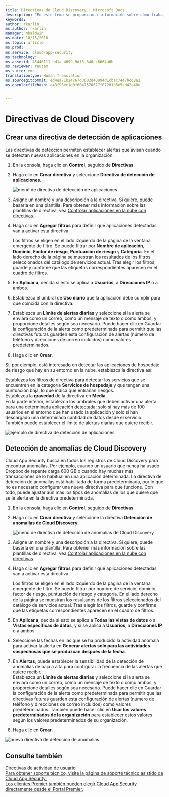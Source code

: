 ```yaml
---
title: Directivas de Cloud Discovery | Microsoft Docs
description: "En este tema se proporciona información sobre cómo trabajar con directivas de Cloud Discovery."
keywords: 
author: rkarlin
ms.author: rkarlin
manager: mbaldwin
ms.date: 10/15/2016
ms.topic: article
ms.prod: 
ms.service: cloud-app-security
ms.technology: 
ms.assetid: 45446111-ed1a-4699-9df5-840cc6664a6b
ms.reviewer: reutam
ms.suite: ems
translationtype: Human Translation
ms.sourcegitcommit: ed4ea71b24767d3602d40894d1cbac7447bcd8a2
ms.openlocfilehash: a43f96ec1d0f6047570677f07281b3e5ad42a40e


---
```


# <a name="cloud-discovery-policies"></a>Directivas de Cloud Discovery
    
## <a name="creating-an-app-discovery-policy"></a>Crear una directiva de detección de aplicaciones  
Las directivas de detección permiten establecer alertas que avisan cuando se detectan nuevas aplicaciones en la organización.  
  
1.  En la consola, haga clic en **Control**, seguido de **Directivas**.  
  
2.  Haga clic en **Crear directiva** y seleccione **Directiva de detección de aplicaciones**.  
  
     ![menú de directiva de detección de aplicaciones](./media/app-discovery-policy-menu.png "app discovery policy menu")  
  
3.  Asigne un nombre y una descripción a la directiva. Si quiere, puede basarla en una plantilla. Para obtener más información sobre las plantillas de directiva, vea [Controlar aplicaciones en la nube con directivas](control-cloud-apps-with-policies.md).  
  
4.  Haga clic en **Agregar filtros** para definir qué aplicaciones detectadas van a activar esta directiva.  
  
     Los filtros se eligen en el lado izquierdo de la página de la ventana emergente de filtro. Se puede filtrar por **Nombre de aplicación**, **Dominio**, **Factor de riesgo**, **Puntuación de riesgo** y **Categoría**. En el lado derecho de la página se muestran los resultados de los filtros seleccionados del catálogo de servicios actual. Tras elegir los filtros, guarde y confirme que las etiquetas correspondientes aparecen en el cuadro de filtros.  
  
5.  En **Aplicar a**, decida si esto se aplica a **Usuarios**, a **Direcciones IP** o a ambos.  
  
6.  Establezca el umbral de **Uso diario** que la aplicación debe cumplir para que coincida con la directiva.  
  
7.  Establezca un **Límite de alertas diarias** y seleccione si la alerta se enviará como un correo, como un mensaje de texto o como ambos, y proporcione detalles según sea necesario. Puede hacer clic en Guardar la configuración de la alerta como predeterminada para permitir que las directivas futuras guarden esta configuración de alertas (número de teléfono y direcciones de correo incluidos) como valores predeterminados.  
  
8.  Haga clic en **Crear**.  
  
Si, por ejemplo, está interesado en detectar las aplicaciones de hospedaje de riesgo que hay en su entorno en la nube, establezca la directiva así:  
  
Establezca los filtros de directiva para detectar los servicios que se encuentren en la categoría **Servicios de hospedaje** y que tengan una puntuación baja, lo que indica que entrañan riesgos.   
Establezca la **gravedad** de la directiva en **Media**.   
En la parte inferior, establezca los umbrales que deben activar una alerta para una determinada aplicación detectada: solo si hay más de 100 usuarios en el entorno que han usado la aplicación y solo si han descargado una determinada cantidad de datos desde el servicio.   
También puede establecer el límite de alertas diarias que quiere recibir.  
  
![ejemplo de directiva de detección de aplicaciones](./media/app-discovery-policy-example.png "app discovery policy example")  
  
## <a name="cloud-discovery-anomaly-detection"></a>Detección de anomalías de Cloud Discovery  
Cloud App Security busca en todos los registros de Cloud Discovery para encontrar anomalías. Por ejemplo, cuando un usuario que nunca ha usado Dropbox de repente carga 600 GB o cuando hay muchas más transacciones de lo habitual en una aplicación determinada. La directiva de detección de anomalías está habilitada de forma predeterminada, por lo que no es necesario configurar una nueva directiva para que funcione. Con todo, puede ajustar aún más los tipos de anomalías de los que quiere que se le alerte en la directiva predeterminada.  
  
1.  En la consola, haga clic en **Control**, seguido de **Directivas**.  
  
2.  Haga clic en **Crear directiva** y seleccione la directiva **Detección de anomalías de Cloud Discovery**.  
  
     ![menú de directiva de detección de anomalías de Cloud Discovery](./media/cloud-discovery-anomaly-detection-policy-menu.png "cloud discovery anomaly detection policy menu")  
  
3.  Asigne un nombre y una descripción a la directiva. Si quiere, puede basarla en una plantilla. Para obtener más información sobre las plantillas de directiva, vea [Controlar aplicaciones en la nube con directivas](control-cloud-apps-with-policies.md).  
  
4.  Haga clic en **Agregar filtros** para definir qué aplicaciones detectadas van a activar esta directiva.  
  
     Los filtros se eligen en el lado izquierdo de la página de la ventana emergente de filtro. Se puede filtrar por nombre de servicio, dominio, factor de riesgo, puntuación de riesgo y categoría. En el lado derecho de la página se muestran los resultados de los filtros seleccionados del catálogo de servicios actual. Tras elegir los filtros, guarde y confirme que las etiquetas correspondientes aparecen en el cuadro de filtros.  
  
5.  En **Aplicar a**, decida si esto se aplica a **Todas las vistas de datos** o a **Vistas específicas de datos**, y si se aplica a **Usuarios**, a **Direcciones IP** o a ambos.  
  
6.  Seleccione las fechas en las que se ha producido la actividad anómala para activar la alerta en **Generar alertas solo para las actividades sospechosas que se produzcan después de la fecha**.  
  
7.  En **Alertas**, puede establecer la sensibilidad de la detección de anomalías de baja a alta para configurar la frecuencia de las alertas que quiere recibir.  
Establezca un **Límite de alertas diarias** y seleccione si la alerta se enviará como un correo, como un mensaje de texto o como ambos, y proporcione detalles según sea necesario. Puede hacer clic en Guardar la configuración de la alerta como predeterminada para permitir que las directivas futuras guarden esta configuración de alertas (número de teléfono y direcciones de correo incluidos) como valores predeterminados. También puede hacer clic en **Usar los valores predeterminados de la organización** para establecer estos valores según los valores predeterminados de su organización.  
  
9. Haga clic en **Crear**.  
  
![nueva directiva de detección de anomalías](./media/new-discovery-anomaly-policy.png "new discovery anomaly policy")  
  
## <a name="see-also"></a>Consulte también  
[Directivas de actividad de usuario](user-activity-policies.md)   
[Para obtener soporte técnico, visite la página de soporte técnico asistido de Cloud App Security.](http://support.microsoft.com/oas/default.aspx?prid=16031)   
[Los clientes Premier también pueden elegir Cloud App Security directamente desde el Portal Premier.](https://premier.microsoft.com/)  
  
  


<!--HONumber=Oct16_HO4-->



